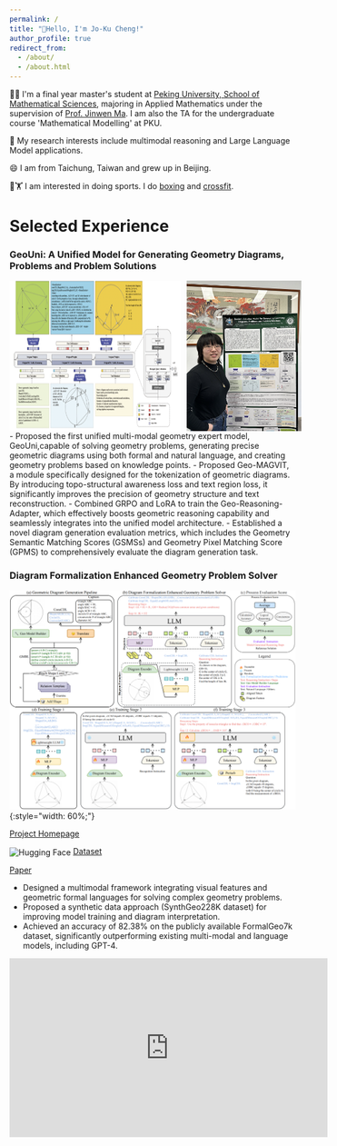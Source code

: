 ```yaml
---
permalink: /
title: "🌈Hello, I'm Jo-Ku Cheng!"
author_profile: true
redirect_from: 
  - /about/
  - /about.html
---
```


🧑‍🎓 I'm a final year master's student at [Peking University, School of Mathematical Sciences](http://english.math.pku.edu.cn), majoring in Applied Mathematics under the supervision of [Prof. Jinwen Ma](https://www.math.pku.edu.cn/teachers/jwma/homepage/). I am also the TA for the undergraduate course 'Mathematical Modelling' at PKU.

🧐 My research interests include multimodal reasoning and Large Language Model applications.

😄 I am from Taichung, Taiwan and grew up in Beijing.

🥊🏋️ I am interested in doing sports.  I do <a href="/images/boxing.png">boxing</a> and <a href="/images/weight.png">crossfit</a>.


# Selected Experience
### **GeoUni: A Unified Model for Generating Geometry Diagrams, Problems and Problem Solutions** 
<div style="display: flex; gap: 2%;">
  <img src="/images/overviewgeoouni.png" style="width: 60%;" />
  <img src="/images/geouni-poster.png" style="width: 40%;" />
</div>
- Proposed the first unified multi-modal geometry expert model, GeoUni,capable of solving geometry problems, generating precise geometric diagrams using both formal and natural language, and creating geometry problems based
on knowledge points. 
- Proposed Geo-MAGVIT, a module specifically designed for the tokenization of geometric diagrams. By introducing topo-structural awareness loss and text region loss, it significantly improves the precision of geometry structure and text reconstruction.
- Combined GRPO and LoRA to train the Geo-Reasoning-Adapter, which effectively boosts geometric reasoning capability and seamlessly integrates into the unified model architecture.
- Established a novel diagram generation evaluation metrics, which includes the Geometry Semantic Matching Scores (GSMSs) and Geometry Pixel Matching Score (GPMS) to comprehensively evaluate the diagram generation task.

### **Diagram Formalization Enhanced Geometry Problem Solver**  
![pipeline](/images/pipeline.png){:style="width: 60%;"}

<p><a href="https://github.com/zezeze97/DFE-GPS">Project Homepage</a></p>
<p>
  <img src="https://huggingface.co/front/assets/huggingface_logo-noborder.svg" alt="Hugging Face" style="height:1em; vertical-align:middle;">
  <a href="https://huggingface.co/datasets/JO-KU/SynthGeo228K">Dataset</a>
</p>
<p><a href="https://arxiv.org/pdf/2409.04214">Paper</a></p>

- Designed a multimodal framework integrating visual features and geometric formal languages for solving complex geometry problems.  
- Proposed a synthetic data approach (SynthGeo228K dataset) for improving model training and diagram interpretation.  
- Achieved an accuracy of 82.38% on the publicly available FormalGeo7k dataset, significantly outperforming existing multi-modal and language models, including GPT-4.

<iframe width="560" height="315" src="https://www.youtube.com/embed/kI6_DDXweWE?si=q6kwaekFNJjUinyD" frameborder="0" allow="accelerometer; autoplay; clipboard-write; encrypted-media; gyroscope; picture-in-picture" allowfullscreen></iframe>